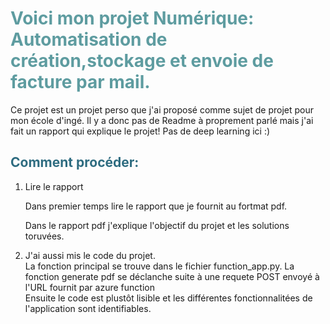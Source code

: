 <!-- ####### HEY, I AM THE SOURCE EDITOR! #########-->
<h1 style="color: #5e9ca0;">Voici mon projet Num&eacute;rique: Automatisation de cr&eacute;ation,stockage et envoie de facture par mail.</h1>
<p>Ce projet est un projet perso que j'ai proposé comme sujet de projet pour mon école d'ingé. Il y a donc pas de Readme à proprement parlé mais j'ai fait un rapport qui explique le projet! Pas de deep learning ici :)</p>
<h2 style="color: #2e6c80;">Comment proc&eacute;der:</h2>
<ol>
<li>Lire le rapport
<p>Dans premier temps lire le rapport que je fournit au fortmat pdf.</p>
<p>Dans le rapport pdf j'explique l'objectif du projet et les solutions toruv&eacute;es.</p>
</li>
<li>J'ai aussi mis le code du projet. <br />La fonction principal se trouve dans le fichier function_app.py. La fonction generate pdf se d&eacute;clanche suite &agrave; une requete POST envoy&eacute; &agrave; l'URL fournit par azure function<br />Ensuite le code est plustôt lisible et les diff&eacute;rentes fonctionnalit&eacute;es de l'application sont identifiables.</li>
</ol>
<p>&nbsp;</p>
<p>&nbsp;</p>
<p><strong>&nbsp;</strong></p>

